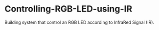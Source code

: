 # Controlling-RGB-LED-using-IR
Building system that control an RGB LED according to InfraRed Signal (IR).
